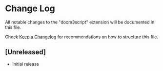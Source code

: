 # Change Log

All notable changes to the "doom3script" extension will be documented in this file.

Check [Keep a Changelog](http://keepachangelog.com/) for recommendations on how to structure this file.

## [Unreleased]

- Initial release
